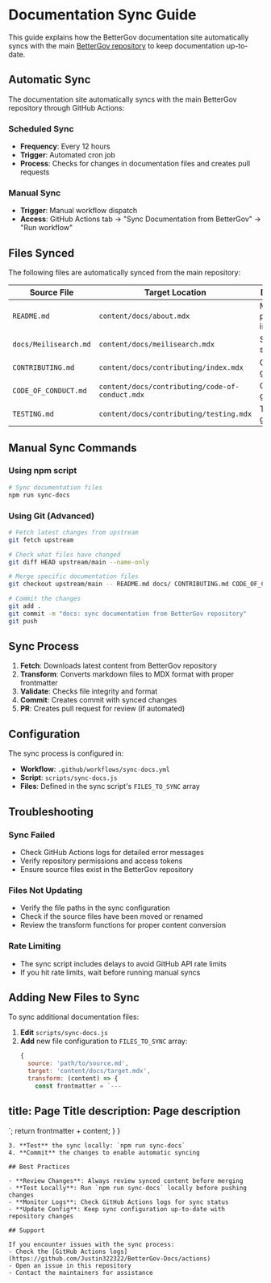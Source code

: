 # Documentation Sync Guide

This guide explains how the BetterGov documentation site automatically syncs with the main [BetterGov repository](https://github.com/bettergovph/bettergov) to keep documentation up-to-date.

## Automatic Sync

The documentation site automatically syncs with the main BetterGov repository through GitHub Actions:

### Scheduled Sync
- **Frequency**: Every 12 hours
- **Trigger**: Automated cron job
- **Process**: Checks for changes in documentation files and creates pull requests

### Manual Sync
- **Trigger**: Manual workflow dispatch
- **Access**: GitHub Actions tab → "Sync Documentation from BetterGov" → "Run workflow"

## Files Synced

The following files are automatically synced from the main repository:

| Source File | Target Location | Description |
|-------------|----------------|-------------|
| `README.md` | `content/docs/about.mdx` | Main project information |
| `docs/Meilisearch.md` | `content/docs/meilisearch.mdx` | Search setup guide |
| `CONTRIBUTING.md` | `content/docs/contributing/index.mdx` | Contributing guidelines |
| `CODE_OF_CONDUCT.md` | `content/docs/contributing/code-of-conduct.mdx` | Community guidelines |
| `TESTING.md` | `content/docs/contributing/testing.mdx` | Testing guide |

## Manual Sync Commands

### Using npm script
```bash
# Sync documentation files
npm run sync-docs
```

### Using Git (Advanced)
```bash
# Fetch latest changes from upstream
git fetch upstream

# Check what files have changed
git diff HEAD upstream/main --name-only

# Merge specific documentation files
git checkout upstream/main -- README.md docs/ CONTRIBUTING.md CODE_OF_CONDUCT.md TESTING.md

# Commit the changes
git add .
git commit -m "docs: sync documentation from BetterGov repository"
git push
```

## Sync Process

1. **Fetch**: Downloads latest content from BetterGov repository
2. **Transform**: Converts markdown files to MDX format with proper frontmatter
3. **Validate**: Checks file integrity and format
4. **Commit**: Creates commit with synced changes
5. **PR**: Creates pull request for review (if automated)

## Configuration

The sync process is configured in:
- **Workflow**: `.github/workflows/sync-docs.yml`
- **Script**: `scripts/sync-docs.js`
- **Files**: Defined in the sync script's `FILES_TO_SYNC` array

## Troubleshooting

### Sync Failed
- Check GitHub Actions logs for detailed error messages
- Verify repository permissions and access tokens
- Ensure source files exist in the BetterGov repository

### Files Not Updating
- Verify the file paths in the sync configuration
- Check if the source files have been moved or renamed
- Review the transform functions for proper content conversion

### Rate Limiting
- The sync script includes delays to avoid GitHub API rate limits
- If you hit rate limits, wait before running manual syncs

## Adding New Files to Sync

To sync additional documentation files:

1. **Edit** `scripts/sync-docs.js`
2. **Add** new file configuration to `FILES_TO_SYNC` array:
   ```javascript
   {
     source: 'path/to/source.md',
     target: 'content/docs/target.mdx',
     transform: (content) => {
       const frontmatter = `---
title: Page Title
description: Page description
---

`;
       return frontmatter + content;
     }
   }
   ```
3. **Test** the sync locally: `npm run sync-docs`
4. **Commit** the changes to enable automatic syncing

## Best Practices

- **Review Changes**: Always review synced content before merging
- **Test Locally**: Run `npm run sync-docs` locally before pushing changes
- **Monitor Logs**: Check GitHub Actions logs for sync status
- **Update Config**: Keep sync configuration up-to-date with repository changes

## Support

If you encounter issues with the sync process:
- Check the [GitHub Actions logs](https://github.com/Justin322322/BetterGov-Docs/actions)
- Open an issue in this repository
- Contact the maintainers for assistance
